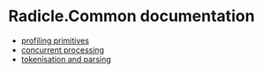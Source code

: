 Radicle.Common documentation
============================

- [profiling primitives](profiling.md)
- [concurrent processing](concurrent_processing.md)
- [tokenisation and parsing](tokenisation.md)
